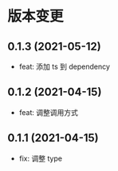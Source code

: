 # 版本变更

## 0.1.3 (2021-05-12)

- feat: 添加 ts 到 dependency

## 0.1.2 (2021-04-15)

- feat: 调整调用方式

## 0.1.1 (2021-04-15)

- fix: 调整 type
